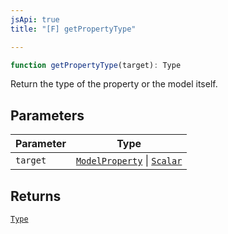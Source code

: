 ```yaml
---
jsApi: true
title: "[F] getPropertyType"

---
```

```ts
function getPropertyType(target): Type
```

Return the type of the property or the model itself.

## Parameters

| Parameter | Type |
| ------ | ------ |
| `target` | [`ModelProperty`](../interfaces/ModelProperty.md) \| [`Scalar`](../interfaces/Scalar.md) |

## Returns

[`Type`](../type-aliases/Type.md)
